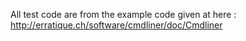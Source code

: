 All test code are from the example code given at here : http://erratique.ch/software/cmdliner/doc/Cmdliner
